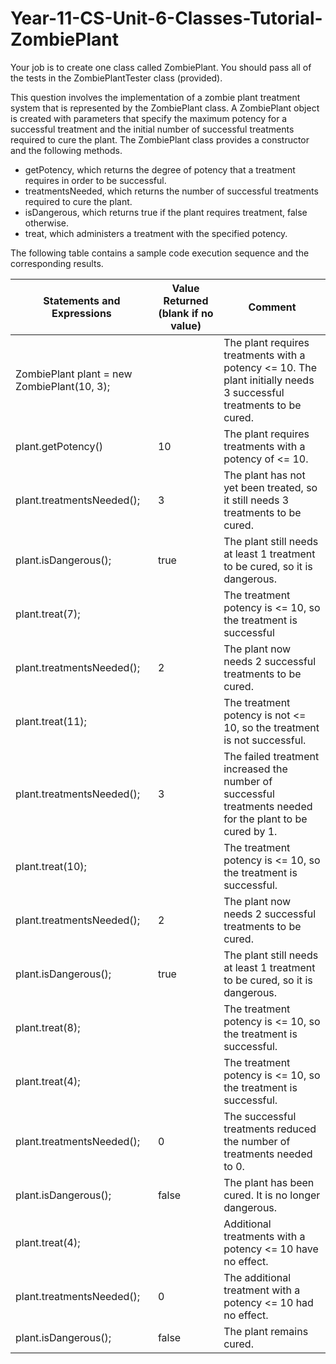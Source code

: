 # Year-11-CS-Unit-6-Classes-Tutorial-ZombiePlant

Your job is to create one class called ZombiePlant. 
You should pass all of the tests in the ZombiePlantTester class (provided).

This question involves the implementation of a zombie plant treatment system that is represented by the ZombiePlant class. A ZombiePlant object is created with parameters that specify the maximum potency for a successful treatment and the initial number of successful treatments required to cure the plant.
The ZombiePlant class provides a constructor and the following methods.

* getPotency, which returns the degree of potency that a treatment requires in order to be successful. 
* treatmentsNeeded, which returns the number of successful treatments required to cure the plant.
* isDangerous, which returns true if the plant requires treatment, false otherwise.
* treat, which administers a treatment with the specified potency.

The following table contains a sample code execution sequence and the corresponding results. 

| Statements and Expressions                  | Value Returned (blank if no value) | Comment                                                                                                            |
|---------------------------------------------|------------------------------------|--------------------------------------------------------------------------------------------------------------------|
| ZombiePlant plant = new ZombiePlant(10, 3); |                                    | The plant requires treatments with a potency <= 10. The plant initially needs 3 successful treatments to be cured. |
| plant.getPotency()                          | 10                                 | The plant requires treatments with a potency of <= 10.                                                             |
| plant.treatmentsNeeded();                   | 3                                  | The plant has not yet been treated, so it still needs 3 treatments to be cured.                                    |
| plant.isDangerous();                        | true                               | The plant still needs at least 1 treatment to be cured, so it is dangerous.                                        |
| plant.treat(7);                             |                                    | The treatment potency is <= 10, so the treatment is successful                                                     |
| plant.treatmentsNeeded();                   | 2                                  | The plant now needs 2 successful treatments to be cured.                                                           |
| plant.treat(11);                            |                                    | The treatment potency is not <= 10, so the treatment is not successful.                                            |
| plant.treatmentsNeeded();                   | 3                                  | The failed treatment increased the number of successful treatments needed for the plant to be cured by 1.          |
| plant.treat(10);                            |                                    | The treatment potency is <= 10, so the treatment is successful.                                                    |
| plant.treatmentsNeeded();                   | 2                                  | The plant now needs 2 successful treatments to be cured.                                                           |
| plant.isDangerous();                        | true                               | The plant still needs at least 1 treatment to be cured, so it is dangerous.                                        |
| plant.treat(8);                             |                                    | The treatment potency is <= 10, so the treatment is successful.                                                    |
| plant.treat(4);                             |                                    | The treatment potency is <= 10, so the treatment is successful.                                                    |
| plant.treatmentsNeeded();                   | 0                                  | The successful treatments reduced the number of treatments needed to 0.                                            |
| plant.isDangerous();                        | false                              | The plant has been cured. It is no longer dangerous.                                                               |
| plant.treat(4);                             |                                    | Additional treatments with a potency <= 10 have no effect.                                                         |
| plant.treatmentsNeeded();                   | 0                                  | The additional treatment with a potency <= 10 had no effect.                                                       |
| plant.isDangerous();                        | false                              | The plant remains cured.                                                                                           |
